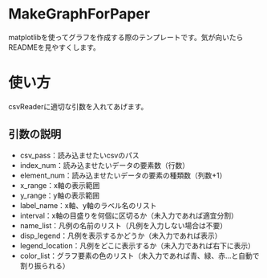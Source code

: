 # MakeGraphForPaper

matplotlibを使ってグラフを作成する際のテンプレートです。気が向いたらREADMEを見やすくします。

# 使い方

csvReaderに適切な引数を入れてあげます。

## 引数の説明
- csv_pass：読み込ませたいcsvのパス
- index_num：読み込ませたいデータの要素数（行数）
- element_num：読み込ませたいデータの要素の種類数（列数+1）
- x_range：x軸の表示範囲
- y_range：y軸の表示範囲
- label_name：x軸、y軸のラベル名のリスト
- interval：x軸の目盛りを何個に区切るか（未入力であれば適宜分割）
- name_list：凡例の名前のリスト（凡例を入力しない場合は不要）
- disp_legend：凡例を表示するかどうか（未入力であれば表示）
- legend_location：凡例をどこに表示するか（未入力であれば右下に表示）
- color_list：グラフ要素の色のリスト（未入力であれば青、緑、赤...と自動で割り振られる）